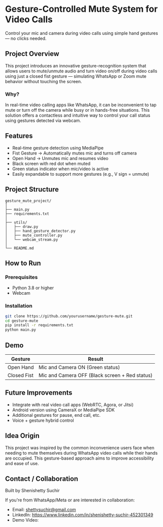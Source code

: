 
# Gesture-Controlled Mute System for Video Calls

Control your mic and camera during video calls using simple hand gestures — no clicks needed.

## Project Overview

This project introduces an innovative gesture-recognition system that allows users to mute/unmute audio and turn video on/off during video calls using just a closed fist gesture — simulating WhatsApp or Zoom mute behavior without touching the screen.

### Why?
In real-time video calling apps like WhatsApp, it can be inconvenient to tap mute or turn off the camera while busy or in hands-free situations. This solution offers a contactless and intuitive way to control your call status using gestures detected via webcam.

## Features

- Real-time gesture detection using MediaPipe
- Fist Gesture → Automatically mutes mic and turns off camera
- Open Hand → Unmutes mic and resumes video
- Black screen with red dot when muted
- Green status indicator when mic/video is active
- Easily expandable to support more gestures (e.g., V sign = unmute)

## Project Structure

```
gesture_mute_project/
│
├── main.py                      
├── requirements.txt            
│
├── utils/
│   ├── draw.py                  
│   ├── hand_gesture_detector.py
│   ├── mute_controller.py       
│   └── webcam_stream.py         
│
└── README.md                    
```

## How to Run

### Prerequisites
- Python 3.8 or higher
- Webcam

### Installation

```bash
git clone https://github.com/yourusername/gesture-mute.git
cd gesture-mute
pip install -r requirements.txt
python main.py
```

## Demo

| Gesture     | Result                          |
|-------------|---------------------------------|
| Open Hand   | Mic and Camera ON (Green status)|
| Closed Fist | Mic and Camera OFF (Black screen + Red status) |

## Future Improvements

- Integrate with real video call apps (WebRTC, Agora, or Jitsi)
- Android version using CameraX or MediaPipe SDK
- Additional gestures for pause, end call, etc.
- Voice + gesture hybrid control

## Idea Origin

This project was inspired by the common inconvenience users face when needing to mute themselves during WhatsApp video calls while their hands are occupied. This gesture-based approach aims to improve accessibility and ease of use.

## Contact / Collaboration

Built by Shenishetty Suchir

If you're from WhatsApp/Meta or are interested in collaboration:
- Email: shettysuchir@gmail.com
- LinkedIn: https://www.linkedin.com/in/shenishetty-suchir-452301349
- Demo Video: 
